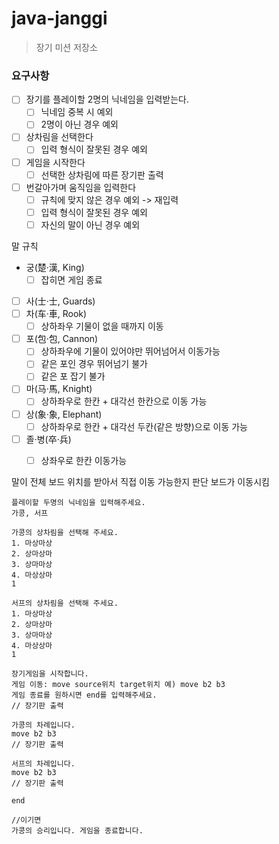 # java-janggi
> 장기 미션 저장소

### 요구사항
- [ ] 장기를 플레이할 2명의 닉네임을 입력받는다.
  - [ ] 닉네임 중복 시 예외 
  - [ ] 2명이 아닌 경우 예외
- [ ] 상차림을 선택한다
  - [ ] 입력 형식이 잘못된 경우 예외
- [ ] 게임을 시작한다
  - [ ] 선택한 상차림에 따른 장기판 출력
- [ ] 번갈아가며 움직임을 입력한다
  - [ ] 규칙에 맞지 않은 경우 예외 -> 재입력
  - [ ] 입력 형식이 잘못된 경우 예외
  - [ ] 자신의 말이 아닌 경우 예외

말 규칙
- 궁(楚·漢, King)
  - [ ] 잡히면 게임 종료
- [ ] 사(士·士, Guards)
- [ ] 차(车·車, Rook)
  - [ ] 상하좌우 기물이 없을 때까지 이동
- [ ] 포(包·包, Cannon)
  - [ ] 상하좌우에 기물이 있어야만 뛰어넘어서 이동가능
  - [ ] 같은 포인 경우 뛰어넘기 불가
  - [ ] 같은 포 잡기 불가
- [ ] 마(马·馬, Knight)
  - [ ] 상하좌우로 한칸 + 대각선 한칸으로 이동 가능
- [ ] 상(象·象, Elephant)
  - [ ] 상하좌우로 한칸 + 대각선 두칸(같은 방향)으로 이동 가능
- [ ] 졸·병(卒·兵)
  - [ ] 상좌우로 한칸 이동가능


말이 전체 보드 위치를 받아서 직접 이동 가능한지 판단
보드가 이동시킴

```text
플레이할 두명의 닉네임을 입력해주세요. 
가콩, 서프 

가콩의 상차림을 선택해 주세요.
1. 마상마상
2. 상마상마
3. 상마마상
4. 마상상마 
1 

서프의 상차림을 선택해 주세요.
1. 마상마상
2. 상마상마
3. 상마마상
4. 마상상마 
1 

장기게임을 시작합니다.
게임 이동: move source위치 target위치 예) move b2 b3 
게임 종료를 원하시면 end를 입력해주세요. 
// 장기판 출력 

가콩의 차례입니다. 
move b2 b3
// 장기판 출력 

서프의 차례입니다. 
move b2 b3
// 장기판 출력 

end 

//이기면 
가콩의 승리입니다. 게임을 종료합니다.
```